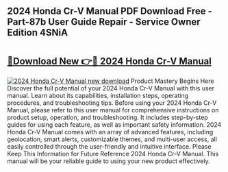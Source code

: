 ## 2024 Honda Cr-V Manual PDF Download Free - Part-87b User Guide Repair - Service Owner Edition 4SNiA

# <h2><a href="http://bc14699.oget.top/?id=2024+Honda+Cr-V+Manual">🔗Download New 👉🔴 2024 Honda Cr-V Manual</a></h2>

[![2024 Honda Cr-V Manual new download](https://i.imgur.com/5g1atiW.png)](http://bc14699.oget.top/?id=2024+Honda+Cr-V+Manual)
Product Mastery Begins Here Discover the full potential of your 2024 Honda Cr-V Manual with this user manual. Learn about its capabilities, installation steps, operating procedures, and troubleshooting tips. Before using your 2024 Honda Cr-V Manual, please refer to this user manual for comprehensive instructions on product setup, operation, and troubleshooting. It includes step-by-step guides for using each feature, as well as important safety information. 2024 Honda Cr-V Manual comes with an array of advanced features, including geolocation, smart alerts, customizable themes, and multi-user access, all easily controlled through the user-friendly and intuitive interface. Please Keep This Information for Future Reference 2024 Honda Cr-V Manual. This manual will be your reliable guide to using your new product effectively.
